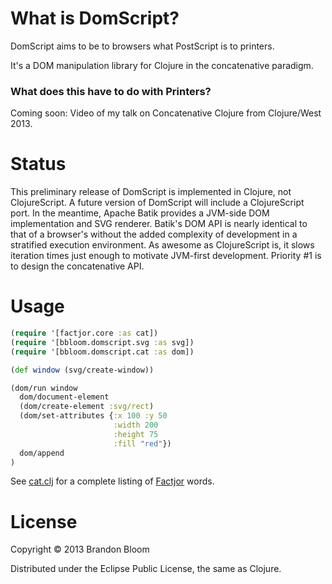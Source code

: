 # What is DomScript?

DomScript aims to be to browsers what PostScript is to printers.

It's a DOM manipulation library for Clojure in the concatenative paradigm.

### What does this have to do with Printers?

Coming soon: Video of my talk on Concatenative Clojure from Clojure/West 2013.

# Status

This preliminary release of DomScript is implemented in Clojure, not
ClojureScript. A future version of DomScript will include a ClojureScript port.
In the meantime, Apache Batik provides a JVM-side DOM implementation and SVG
renderer. Batik's DOM API is nearly identical to that of a browser's without
the added complexity of development in a stratified execution environment.
As awesome as ClojureScript is, it slows iteration times just enough to
motivate JVM-first development. Priority #1 is to design the concatenative API.

# Usage

```clojure
(require '[factjor.core :as cat])
(require '[bbloom.domscript.svg :as svg])
(require '[bbloom.domscript.cat :as dom])

(def window (svg/create-window))

(dom/run window
  dom/document-element
  (dom/create-element :svg/rect)
  (dom/set-attributes {:x 100 :y 50
                       :width 200
                       :height 75
                       :fill "red"})
  dom/append
)
```

See [cat.clj](./src/bbloom/domscript/cat.clj) for a complete listing of [Factjor](https://github.com/brandonbloom/factjor) words.

# License

Copyright © 2013 Brandon Bloom

Distributed under the Eclipse Public License, the same as Clojure.
